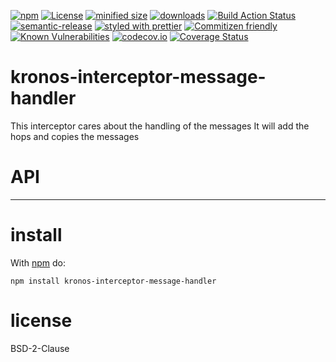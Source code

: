 [![npm](https://img.shields.io/npm/v/kronos-interceptor-message-handler.svg)](https://www.npmjs.com/package/kronos-interceptor-message-handler)
[![License](https://img.shields.io/badge/License-BSD%203--Clause-blue.svg)](https://opensource.org/licenses/BSD-3-Clause)
[![minified size](https://badgen.net/bundlephobia/min/kronos-interceptor-message-handler)](https://bundlephobia.com/result?p=kronos-interceptor-message-handler)
[![downloads](http://img.shields.io/npm/dm/kronos-interceptor-message-handler.svg?style=flat-square)](https://npmjs.org/package/kronos-interceptor-message-handler)
[![Build Action Status](https://img.shields.io/endpoint.svg?url=https%3A%2F%2Factions-badge.atrox.dev%2FKronos-Integration%2Finterceptor-message-handler%2Fbadge&style=flat)](https://actions-badge.atrox.dev/Kronos-Integration/interceptor-message-handler/goto)
[![semantic-release](https://img.shields.io/badge/%20%20%F0%9F%93%A6%F0%9F%9A%80-semantic--release-e10079.svg)](https://github.com/Kronos-Integration/interceptor-message-handler.git)
[![styled with prettier](https://img.shields.io/badge/styled_with-prettier-ff69b4.svg)](https://github.com/prettier/prettier)
[![Commitizen friendly](https://img.shields.io/badge/commitizen-friendly-brightgreen.svg)](http://commitizen.github.io/cz-cli/)
[![Known Vulnerabilities](https://snyk.io/test/github/Kronos-Integration/interceptor-message-handler/badge.svg)](https://snyk.io/test/github/Kronos-Integration/interceptor-message-handler)
[![codecov.io](http://codecov.io/github/Kronos-Integration/interceptor-message-handler/coverage.svg?branch=master)](http://codecov.io/github/Kronos-Integration/interceptor-message-handler?branch=master)
[![Coverage Status](https://coveralls.io/repos/Kronos-Integration/interceptor-message-handler/badge.svg)](https://coveralls.io/r/Kronos-Integration/interceptor-message-handler)

kronos-interceptor-message-handler
=====
This interceptor cares about the handling of the messages
It will add the hops and copies the messages

# API

* * *

install
=======

With [npm](http://npmjs.org) do:

```shell
npm install kronos-interceptor-message-handler
```

license
=======

BSD-2-Clause
